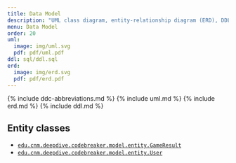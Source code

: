 ```yaml
---
title: Data Model
description: "UML class diagram, entity-relationship diagram (ERD), DDL, and entity-classes."
menu: Data Model
order: 20
uml:
  image: img/uml.svg
  pdf: pdf/uml.pdf
ddl: sql/ddl.sql
erd:
  image: img/erd.svg
  pdf: pdf/erd.pdf
---
```


{% include ddc-abbreviations.md %}
{% include uml.md %}
{% include erd.md %}
{% include ddl.md %}

## Entity classes

* [`edu.cnm.deepdive.codebreaker.model.entity.GameResult`](https://github.com/ddc-java-17/codebreaker-android-thedaniellescott/blob/main/app/src/main/java/edu/cnm/deepdive/codebreaker/model/entity/GameResult.java)
* [`edu.cnm.deepdive.codebreaker.model.entity.User`](https://github.com/ddc-java-17/codebreaker-android-thedaniellescott/blob/main/app/src/main/java/edu/cnm/deepdive/codebreaker/model/entity/User.java)
